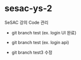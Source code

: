 # sesac-ys-2

SeSAC 강의 Code 관리

- git branch test (ex. login UI 완료)
- git branch test (ex. login api)

- git branch test3 수정